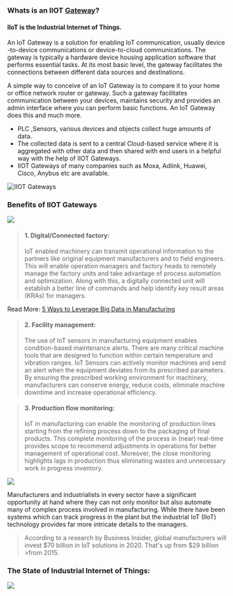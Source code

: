 ### Whats is an IIOT [Gateway](https://www.youtube.com/watch?v=OggTrr94Xaw&feature=youtu.be)?

#### IIoT is the Industrial Internet of Things.

An IoT Gateway is a solution for enabling IoT communication, usually device -to-device communications or device-to-cloud communications. The gateway is typically a hardware device housing application software that performs essential tasks. At its most basic level, the gateway facilitates the connections between different data sources and destinations.

A simple way to conceive of an IoT Gateway is to compare it to your home or office network router or gateway. Such a gateway facilitates communication between your devices, maintains security and provides an admin interface where you can perform basic functions. An IoT Gateway does this and much more.

* PLC ,Sensors, various devices and objects collect huge amounts of data.
* The collected data is sent to a central Cloud-based service where it is aggregated with other data and then shared with end users in a 
  helpful way with the help of IIOT Gateways.
* IIOT Gateways of many companies such as Moxa, Adlink, Huawei, Cisco, Anybus etc are available.


![IIOT Gateways](https://openautomationsoftware.com/wp-content/uploads/2017/05/What-is-an-IoT-Gateway.png)



### Benefits of IIOT Gateways

![](https://www.newgenapps.com/hs-fs/hubfs/microsoft-internet-of-things-5-1024.jpg?width=710&name=microsoft-internet-of-things-5-1024.jpg)

>#### 1. Digital/Connected factory:
>IoT enabled machinery can transmit operational information to the partners like original equipment manufacturers and to field engineers.
>This will enable operation managers and factory heads to remotely manage the factory units and take advantage of process automation and 
>optimization. Along with this, a digitally connected unit will establish a better line of commands and help identify key result areas (KRAs) 
>for managers.

Read More: [5 Ways to Leverage Big Data in Manufacturing](https://www.newgenapps.com/blog/impact-of-big-data-in-manufacturing-industries)

>#### 2. Facility management:
>The use of IoT sensors in manufacturing equipment enables condition-based maintenance alerts. There are many critical machine tools that are 
>designed to function within certain temperature and vibration ranges. IoT Sensors can actively monitor machines and send an alert when the 
>equipment deviates from its prescribed parameters. By ensuring the prescribed working environment for machinery, manufacturers can conserve 
>energy, reduce costs, eliminate machine downtime and increase operational efficiency.

>#### 3. Production flow monitoring:
>IoT in manufacturing can enable the monitoring of production lines starting from the refining process down to the packaging of final products. 
>This complete monitoring of the process in (near) real-time provides scope to recommend adjustments in operations for better management of 
>operational cost. Moreover, the close monitoring highlights lags in production thus eliminating wastes and unnecessary work in progress 
>inventory.

![](http://www.statista.com/graphic/1/666864/iot-spending-by-vertical-worldwide.jpg)

Manufacturers and industrialists in every sector have a significant opportunity at hand where they can not only monitor but also automate many of complex process involved in manufacturing. While there have been systems which can track progress in the plant but the industrial IoT (IIoT) technology provides far more intricate details to the managers.

>According to a research by Business Insider, global manufacturers will invest $70 billion in IoT solutions in 2020. That's up from $29 billion >from 2015.


### The State of Industrial Internet of Things:

![](https://www.newgenapps.com/hs-fs/hubfs/IoT-1.png?width=600&name=IoT-1.png)


